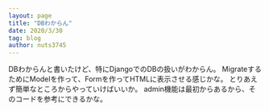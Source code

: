```yaml
---
layout: page
title: "DBわからん"
date: 2020/3/30
tag: blog
author: nuts3745
---
```


DBわからんと書いたけど、特にDjangoでのDBの扱いがわからん。
MigrateするためにModelを作って、Formを作ってHTMLに表示させる感じかな。
とりあえず簡単なところからやっていけばいいか。
admin機能は最初からあるから、そのコードを参考にできるかな。

